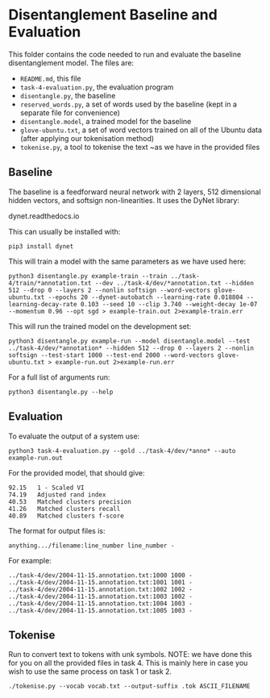 # Disentanglement Baseline and Evaluation

This folder contains the code needed to run and evaluate the baseline disentanglement model. The files are:

- `README.md`, this file
- `task-4-evaluation.py`, the evaluation program
- `disentangle.py`, the baseline
- `reserved_words.py`, a set of words used by the baseline (kept in a separate file for convenience)
- `disentangle.model`, a trained model for the baseline
- `glove-ubuntu.txt`, a set of word vectors trained on all of the Ubuntu data (after applying our tokenisation method)
- `tokenise.py`, a tool to tokenise the text ~as we have in the provided files

## Baseline

The baseline is a feedforward neural network with 2 layers, 512 dimensional hidden vectors, and softsign non-linearities. It uses the DyNet library:

dynet.readthedocs.io

This can usually be installed with:

`pip3 install dynet`

This will train a model with the same parameters as we have used here:

```
python3 disentangle.py example-train --train ../task-4/train/*annotation.txt --dev ../task-4/dev/*annotation.txt --hidden 512 --drop 0 --layers 2 --nonlin softsign --word-vectors glove-ubuntu.txt --epochs 20 --dynet-autobatch --learning-rate 0.018804 --learning-decay-rate 0.103 --seed 10 --clip 3.740 --weight-decay 1e-07 --momentum 0.96 --opt sgd > example-train.out 2>example-train.err
```

This will run the trained model on the development set:

```
python3 disentangle.py example-run --model disentangle.model --test ../task-4/dev/*annotation* --hidden 512 --drop 0 --layers 2 --nonlin softsign --test-start 1000 --test-end 2000 --word-vectors glove-ubuntu.txt > example-run.out 2>example-run.err
```

For a full list of arguments run:

```
python3 disentangle.py --help
```

## Evaluation

To evaluate the output of a system use:

```
python3 task-4-evaluation.py --gold ../task-4/dev/*anno* --auto example-run.out
```

For the provided model, that should give:

```
92.15   1 - Scaled VI
74.19   Adjusted rand index
40.53   Matched clusters precision
41.26   Matched clusters recall
40.89   Matched clusters f-score
```

The format for output files is:

```
anything.../filename:line_number line_number -
```

For example:

```
../task-4/dev/2004-11-15.annotation.txt:1000 1000 -
../task-4/dev/2004-11-15.annotation.txt:1001 1001 -
../task-4/dev/2004-11-15.annotation.txt:1002 1002 -
../task-4/dev/2004-11-15.annotation.txt:1003 1002 -
../task-4/dev/2004-11-15.annotation.txt:1004 1003 -
../task-4/dev/2004-11-15.annotation.txt:1005 1003 -
```

## Tokenise

Run to convert text to tokens with unk symbols. NOTE: we have done this for you on all the provided files in task 4. This is mainly here in case you wish to use the same process on task 1 or task 2.

```
./tokenise.py --vocab vocab.txt --output-suffix .tok ASCII_FILENAME
```

